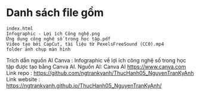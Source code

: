 # Danh sách file gồm
    index.html
    Infographic - Lợi ích Công nghệ.png
    Ứng dụng công nghệ số trong học tập.pdf
    Video tạo bởi CapCut, tài liệu từ PexelsFreeSound (CC0).mp4
    folder ảnh chụp màn hình

Trích dẫn nguồn AI Canva : 
Infographic về lợi ích  công nghệ số  trong học tập được tạo bằng Canva AI.
Nguồn AI: Canva AI https://www.canva.com <br>
Link repo : https://github.com/ngtrankyanh/ThucHanh05_NguyenTranKyAnh <br>
Link website : https://ngtrankyanh.github.io/ThucHanh05_NguyenTranKyAnh/ 